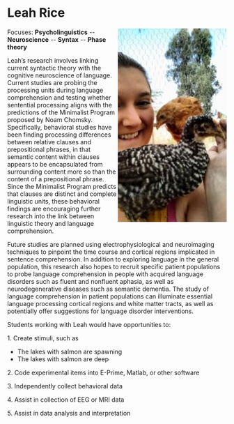 # Leah Rice

<img src="images/leah.jpg" width="250" float="right" align="right" padding="10px">

Focuses: **Psycholinguistics** -- **Neuroscience** -- **Syntax** -- **Phase theory**

Leah’s research involves linking current syntactic theory with the
cognitive neuroscience of language. Current studies are probing the
processing units during language comprehension and testing whether
sentential processing aligns with the predictions of the Minimalist
Program proposed by Noam Chomsky. Specifically, behavioral studies have
been finding processing differences between relative clauses and
prepositional phrases, in that semantic content within clauses appears
to be encapsulated from surrounding content more so than the content of
a prepositional phrase. Since the Minimalist Program predicts that
clauses are distinct and complete linguistic units, these behavioral
findings are encouraging further research into the link between
linguistic theory and language comprehension.

Future studies are planned using electrophysiological and neuroimaging
techniques to pinpoint the time course and cortical regions implicated
in sentence comprehension. In addition to exploring language in the
general population, this research also hopes to recruit specific patient
populations to probe language comprehension in people with acquired
language disorders such as fluent and nonfluent aphasia, as well as
neurodegenerative diseases such as semantic dementia. The study of
language comprehension in patient populations can illuminate essential
language processing cortical regions and white matter tracts, as well as
potentially offer suggestions for language disorder interventions.

Students working with Leah would have opportunities to:

1\. Create stimuli, such as

-   The lakes with salmon are spawning
-   The lakes with salmon are deep

2\. Code experimental items into E-Prime, Matlab, or other software

3\. Independently collect behavioral data

4\. Assist in collection of EEG or MRI data

5\. Assist in data analysis and interpretation
